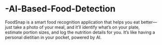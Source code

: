 # -Al-Based-Food-Detection
FoodSnap is a smart food recognition application that helps you eat better—just take a photo of your meal, and it’ll identify what’s on your plate, estimate portion sizes, and log the nutrition details for you. It’s like having a personal dietitian in your pocket, powered by AI.

